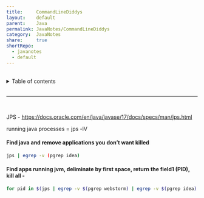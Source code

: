 ```yaml
---
title:     CommandLineDiddys      
layout:    default      
parent:    Java      
permalink: JavaNotes/CommandLineDiddys      
category:  JavaNotes      
share:     true      
shortRepo:    
  - javanotes    
  - default      
---
```

    
    
<br/>    
    
<details markdown="block">          
<summary>          
Table of contents          
</summary>          
{: .text-delta }          
1. TOC          
{:toc}          
</details>          
    
<br/>          
    
***          
    
<br/>          
    
JPS - https://docs.oracle.com/en/java/javase/17/docs/specs/man/jps.html    
    
running java processes = jps -lV    
    
#### Find java and remove applications you don’t want killed    
    
```bash    
jps | egrep -v (pgrep idea)    
```    
    
#### Find apps running jvm, deliminate by first space, return the field1 (PID), kill all -    
    
```bash    
for pid in $(jps | egrep -v $(pgrep webstorm) | egrep -v $(pgrep idea)| egrep -v $(pgrep jps) | cut -d' ' -f1); do kill -9 $pid; done    
```
